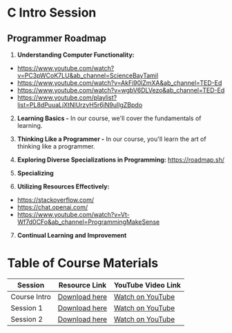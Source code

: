 # C Intro Session

## Programmer Roadmap

1. **Understanding Computer Functionality:**
 - https://www.youtube.com/watch?v=PC3pWCoK7LU&ab_channel=ScienceBayTamil
 - https://www.youtube.com/watch?v=AkFi90lZmXA&ab_channel=TED-Ed
 - https://www.youtube.com/watch?v=wgbV6DLVezo&ab_channel=TED-Ed
 - https://www.youtube.com/playlist?list=PL8dPuuaLjXtNlUrzyH5r6jN9ulIgZBpdo


2. **Learning Basics -**
In our course, we'll cover the fundamentals of learning.

3. **Thinking Like a Programmer -**
In our course, you'll learn the art of thinking like a programmer.

4. **Exploring Diverse Specializations in Programming:**
https://roadmap.sh/

5. **Specializing**

6. **Utilizing Resources Effectively:**
 - https://stackoverflow.com/
 - https://chat.openai.com/
 - https://www.youtube.com/watch?v=Vt-Wf7d0CFo&ab_channel=ProgrammingMakeSense

7. **Continual Learning and Improvement**

# Table of Course Materials

| Session  | Resource Link | YouTube Video Link |
|--|--|--|
| Course Intro | [Download here](https://drive.google.com/drive/folders/1UeUZcp7C7A0O_SxRIeoVwn46KO285ihY?usp=drive_link) | [Watch on YouTube](https://youtu.be/xGmy1SQgcKo?list=PLqTVnOliYh6-m9DLBao3u4GyKTlS5VL4e) |
| Session 1 | [Download here](https://drive.google.com/drive/folders/19J-WdZVdoOG8uiZgX-PIx72XGQ0yTGkE?usp=drive_link) | [Watch on YouTube](https://www.youtube.com/watch?v=dfV9WtczYxk) | Git Webinar | [Download here](https://drive.google.com/drive/folders/19J-WdZVdoOG8uiZgX-PIx72XGQ0yTGkE?usp=drive_link) | 
| Session 2 | [Download here](https://drive.google.com/drive/folders/1Wh1lQtr0TVEiTMbSDqWO_2nwEGRBs4E3?usp=drive_link) | [Watch on YouTube](https://youtu.be/oHmYjRZgOQA) 


